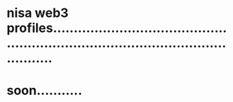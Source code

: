 # nisa web3 profiles..........................................................................................................
# soon...........
